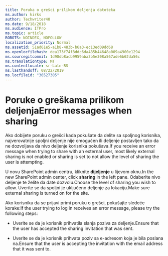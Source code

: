 ```yaml
---
title: Poruka o grešci prilikom deljenja datoteka
ms.author: kirks
author: Techwriter40
ms.date: 9/18/2018
ms.audience: ITPro
ms.topic: article
ROBOTS: NOINDEX, NOFOLLOW
localization_priority: Normal
ms.assetid: 51ad61e5-a1b8-483b-b6a3-ec13ed09dd68
ms.openlocfilehash: dea173f74f8ddc6da485b44648a009a4900e1294
ms.sourcegitcommit: 1d98db8acb9959aba3b5e308a567ade6b62da56c
ms.translationtype: MT
ms.contentlocale: sr-Latn-RS
ms.lasthandoff: 08/22/2019
ms.locfileid: "36527305"
---
```

# <a name="error-messages-when-sharing"></a><span data-ttu-id="317d5-102">Poruke o greškama prilikom deljenja</span><span class="sxs-lookup"><span data-stu-id="317d5-102">Error messages when sharing</span></span>

<span data-ttu-id="317d5-103">Ako dobijete poruku o grešci kada pokušate da delite sa spoljnog korisnika, najverovatnije spoljni deljenje nije omogućen ili deljenje postavljen tako da ne dozvoljava da nivo deljenje korisnika pokušava.</span><span class="sxs-lookup"><span data-stu-id="317d5-103">If you receive an error message when trying to share with an external user, most likely external sharing is not enabled or sharing is set to not allow the level of sharing the user is attempting.</span></span>
  
<span data-ttu-id="317d5-104">U novu SharePoint admin centru, kliknite **dijeljenje** u lijevom oknu.</span><span class="sxs-lookup"><span data-stu-id="317d5-104">In the  new SharePoint admin center, click **sharing** in the left pane.</span></span> <span data-ttu-id="317d5-105">Odaberite nivo deljenje te želite da date dozvolu.</span><span class="sxs-lookup"><span data-stu-id="317d5-105">Choose the level of sharing you wish to allow.</span></span> <span data-ttu-id="317d5-106">Uverite se da spoljni je uključeno deljenje za lokaciju.</span><span class="sxs-lookup"><span data-stu-id="317d5-106">Make sure external sharing is turned on for the site.</span></span> 
  
<span data-ttu-id="317d5-107">Ako korisniku da se prijavi primi poruku o grešci, pokušajte sledeće korake:</span><span class="sxs-lookup"><span data-stu-id="317d5-107">If the user trying to log in receives an error message, please try the following steps:</span></span>
  
- <span data-ttu-id="317d5-108">Uverite se da je korisnik prihvatila slanja poziva za deljenje.</span><span class="sxs-lookup"><span data-stu-id="317d5-108">Ensure that the user has accepted the sharing invitation that was sent.</span></span>
    
- <span data-ttu-id="317d5-109">Uverite se da je korisnik prihvata poziv sa e-adresom koja je bila poslana na.</span><span class="sxs-lookup"><span data-stu-id="317d5-109">Ensure that the user is accepting the invitation with the email address that it was sent to.</span></span>
    

